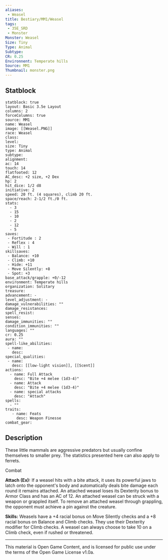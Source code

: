 ```yaml
---
aliases:
 - Weasel
title: Bestiary/MM1/Weasel
tags: 
 - 35E_SRD
 - Monster
Monster: Weasel
Size: Tiny
Type: Animal
Subtype: 
CR: 0.25
Environnent: Temperate hills
Source: MM1
Thumbnail: monster.png
---
```


## Statblock

```statblock
statblock: true
layout: Basic 3.5e Layout
columns: 2
forceColumns: true
source: MM1 
name: Weasel
image: [[Weasel.PNG]]
race: Weasel
class: 
level: 
size: Tiny
type: Animal
subtype: 
alignment: 
ac: 14
touch: 14
flatfooted: 12
AC_desc: +2 size, +2 Dex
hp: 2
hit_dice: 1/2 d8
initiative: 2
speed: 20 ft. (4 squares), climb 20 ft.
space/reach: 2-1/2 ft./0 ft.
stats:
  - 3
  - 15
  - 10
  - 2
  - 12
  - 5
saves:
 - Fortitude : 2
 - Reflex : 4
 - Will : 1
skillsaves:
 - Balance: +10
 - Climb: +10
 - Hide: +11
 - Move Silently: +8
 - Spot: +3
base_attack/grapple: +0/-12
environment: Temperate hills
organization: Solitary
treasure: 
advancement: -
level_adjustment: -
damage_vulnerabilities: ""
damage_resistances: 
spell_resist: 
senses: 
damage_immunities: ""
condition_immunities: ""
languages: ""
cr: 0.25
aura: ""
spell-like_abilities:
 - name: 
   desc: 
special_qualities:
 - name:
   desc: [[low-light vision]], [[Scent]]
actions:
  - name: Full Attack
    desc: "Bite +4 melee (1d3-4)"
  - name: Attack
    desc: "Bite +4 melee (1d3-4)"
  - name: special attacks
    desc: "Attach"
spells:
  - ""
traits:
   - name: Feats
     desc: Weapon Finesse
combat_gear:  
```

## Description



These little mammals are aggressive predators but usually confine themselves to smaller prey. The statistics presented here can also apply to ferrets.

Combat


**Attach (Ex):** If a weasel hits with a bite attack, it uses its powerful jaws to latch onto the opponent's body and automatically deals bite damage each round it remains attached. An attached weasel loses its Dexterity bonus to Armor Class and has an AC of 12. An attached weasel can be struck with a weapon or grappled itself. To remove an attached weasel through grappling, the opponent must achieve a pin against the creature.


**Skills:** Weasels have a +4 racial bonus on Move Silently checks and a +8 racial bonus on Balance and Climb checks. They use their Dexterity modifier for Climb checks. A weasel can always choose to take 10 on a Climb check, even if rushed or threatened.

---

This material is Open Game Content, and is licensed for public use under the terms of the Open Game License v1.0a.
